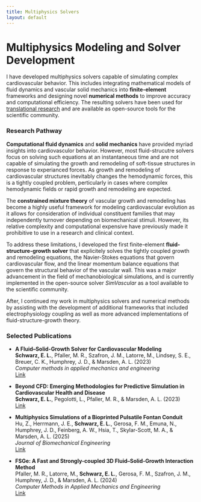 ```yaml
---
title: Multiphysics Solvers
layout: default
---
```


# Multiphysics Modeling and Solver Development

I have developed multiphysics solvers capable of simulating complex cardiovascular behavior. This includes integrating mathematical models of fluid dynamics and vascular solid mechanics into **finite-element** frameworks and designing novel **numerical methods** to improve accuracy and computational efficiency. The resulting solvers have been used for [translational research](/research/translation) and are available as open-source tools for the scientific community.  

### Research Pathway

**Computational fluid dynamics** and **solid mechanics** have provided myriad insights into cardiovasculor behavior. However, most fluid-strucutre solvers focus on solving such equations at an instantaneous time and are not capable of simulating the growth and remodeling of soft-tissue structures in response to experianced forces. As growth and remodeling of cardiovascular structures inevitably changes the hemodynamic forces, this is a tightly coupled problem, perticularly in cases where complex hemodynamic fields or rapid growth and remodeling are expected.

The **constrained mixture theory** of vascular growth and remodeling has become a highly useful framework for modeling cardiovascular evolution as it allows for consideration of individual constituent families that may independently turnover depending on biomechanical stimuli. However, its relative complexity and  computational expensive have previously made it prohibitive to use in a research and clinical context. 

To address these limitations, I developed the first finite-element **fluid-structure-growth solver** that explicitely solves the tightly coupled growth and remodeling equations, the Navier-Stokes equations that govern cardiovascular flow, and the linear momentum balance equations that govern the structural behavior of the vascular wall. This was a major advancement in the field of mechanobiological simulations, and is currently implemented in the open-source solver *SimVascular* as a tool available to the scientific community.

After, I continued my work in multiphysics solvers and numerical methods by assisting with the development of additional frameworks that included electrophysiology coupling as well as more advanced implementations of fluid-structure-growth theory.

### Selected Publications

- **A Fluid–Solid-Growth Solver for Cardiovascular Modeling**  
  **Schwarz, E. L.**, Pfaller, M. R., Szafron, J. M., Latorre, M., Lindsey, S. E., Breuer, C. K., Humphrey, J. D., & Marsden, A. L. (2023)  
  *Computer methods in applied mechanics and engineering*  
  [Link](https://www.sciencedirect.com/science/article/pii/S004578252300436X)

- **Beyond CFD: Emerging Methodologies for Predictive Simulation in Cardiovascular Health and Disease**  
  **Schwarz, E. L.**, Pegolotti, L., Pfaller, M. R., & Marsden, A. L. (2023)  
  [Link](https://pubs.aip.org/aip/bpr/article/4/1/011301/2879057)

- **Multiphysics Simulations of a Bioprinted Pulsatile Fontan Conduit**  
  Hu, Z., Herrmann, J. E., **Schwarz, E. L.**, Gerosa, F. M., Emuna, N., Humphrey, J. D., Feinberg, A. W., Hsia, T., Skylar-Scott, M. A., & Marsden, A. L. (2025)  
  *Journal of Biomechanical Engineering*  
  [Link](https://asmedigitalcollection.asme.org/biomechanical/article-abstract/147/7/071001/1214591)

- **FSGe: A Fast and Strongly-coupled 3D Fluid–Solid-Growth Interaction Method**  
  Pfaller, M. R., Latorre, M., **Schwarz, E. L.**, Gerosa, F. M., Szafron, J. M., Humphrey, J. D., & Marsden, A. L. (2024)  
  *Computer Methods in Applied Mechanics and Engineering*  
  [Link](https://www.sciencedirect.com/science/article/pii/S0045782524005152)



